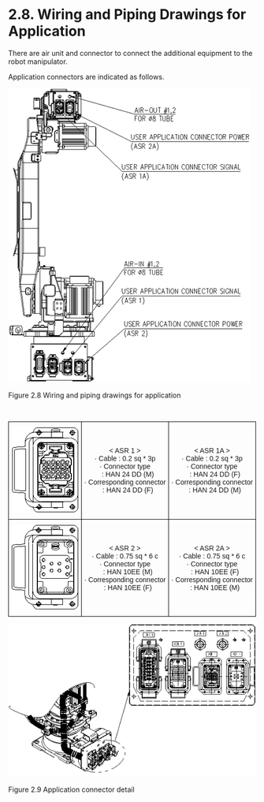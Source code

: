 ﻿# 2.8. Wiring and Piping Drawings for Application


There are air unit and connector to connect the additional equipment to the robot manipulator.

Application connectors are indicated as follows.



![](../_assets/그림_2.9_어플리케이션용_배선_및_배관도.png)

Figure 2.8 Wiring and piping drawings for application


<br>

<style type="text/css">
.tg  {border-collapse:collapse;border-spacing:0;margin-left:auto;margin-right:auto;}
.tg caption{caption-side: top;text-align: left;}
.tg td{border-color:black;border-style:solid;border-width:1px;font-family:Arial, sans-serif;font-size:14px;
  overflow:hidden;padding:10px 5px;word-break:normal;}
.tg th{border-color:black;border-style:solid;border-width:1px;font-family:Arial, sans-serif;font-size:14px;
  font-weight:normal;overflow:hidden;padding:10px 5px;word-break:normal;}
.tg .tg-baqh{text-align:center;vertical-align:middle}
</style>
<table class="tg">
<thead>
  <tr>
    <td class="tg-baqh"><img src="../_assets/그림_2.11_어플리케이션_커넥터_상세1.png">
    </img></td>
    <td class="tg-baqh">< ASR 1 ><br>
    · Cable : 0.2 sq * 3p<br>
    · Connector type <br>
        &nbsp;&nbsp;&nbsp;: HAN 24 DD (M)<br>
    · Corresponding connector <br>
        &nbsp;&nbsp;&nbsp;: HAN 24 DD (F)<br>
    </td>
    <td class="tg-baqh">< ASR 1A ><br>
    · Cable : 0.2 sq * 3p<br>
    · Connector type <br>
        &nbsp;&nbsp;&nbsp;: HAN 24 DD (F)<br>
    · Corresponding connector <br>
        &nbsp;&nbsp;&nbsp;: HAN 24 DD (M)<br>
    </td>
  </tr>
  <tr>
    <td class="tg-baqh"><img src="../_assets/그림_2.11_어플리케이션_커넥터_상세2.png" >
    </img></td>
    <td class="tg-baqh">< ASR 2 ><br>
    · Cable : 0.75 sq * 6 c<br>
    · Connector type <br>
        &nbsp;&nbsp;&nbsp;: HAN 10EE (M)<br>
    · Corresponding connector <br>
        &nbsp;&nbsp;&nbsp;: HAN 10EE (F)<br>
    </td>
    <td class="tg-baqh">< ASR 2A ><br>
    · Cable : 0.75 sq * 6 c<br>
    · Connector type <br>
        &nbsp;&nbsp;&nbsp;: HAN 10EE (F)<br>
    · Corresponding connector <br>
        &nbsp;&nbsp;&nbsp;: HAN 10EE (M)<br>
    </td>
  </tr>
</thead>
</table>


![](../_assets/그림_2.9_어플리케이션용_커넥터상세.png)

Figure 2.9 Application connector detail